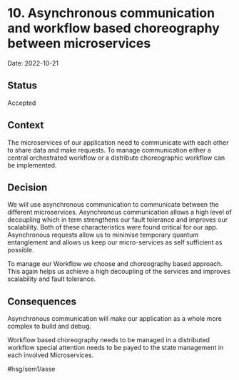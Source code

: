 # 10. Asynchronous communication and workflow based choreography between microservices
Date: 2022-10-21

## Status
Accepted

## Context
The microservices of our application need to communicate with each other to share data and make requests. To manage communication either a central orchestrated workflow or a distribute choreographic workflow can be implemented.

## Decision
We will use asynchronous communication to communicate between the different microservices.
Asynchronous communication allows a high level of decoupling which in term strengthens our fault tolerance and improves our scalability. Both of these characteristics were found critical for our app.
Asynchronous requests allow us to minimise temporary quantum entanglement and allows us keep our micro-services as self sufficient as possible.

To manage our Workflow we choose and choreography based approach. This again helps us achieve a high decoupling of the services and improves scalability and fault tolerance.

## Consequences
Asynchronous communication will make our application as a whole more complex to build and debug.

Workflow based choreography needs to be managed in a distributed workflow special attention needs to be payed to the state management in each involved Microservices.

#hsg/sem1/asse